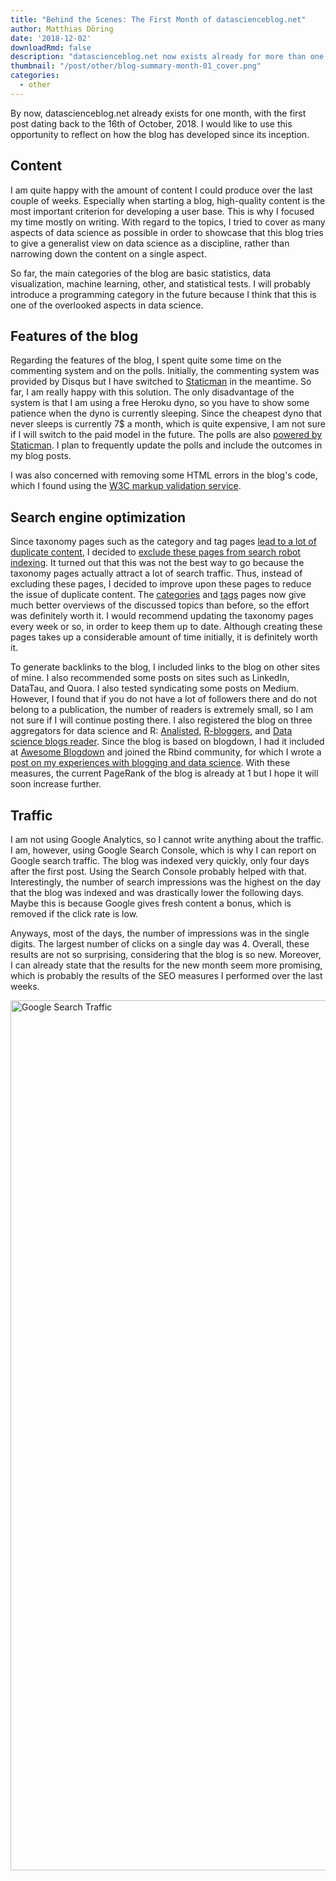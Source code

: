 ```yaml
---
title: "Behind the Scenes: The First Month of datascienceblog.net"
author: Matthias Döring
date: '2018-12-02'
downloadRmd: false
description: "datascienceblog.net now exists already for more than one month. In this post I offer a look behind the scenes of the blog and show the progress that has been made with respect to content, features of the blog, SEO, and search traffic."
thumbnail: "/post/other/blog-summary-month-01_cover.png"
categories:
  - other
---
```

By now, datascienceblog.net already exists for one month, with the first post dating back to the 16th of October, 2018. I would like to use this opportunity to reflect on how the blog has developed since its inception.

## Content

I am quite happy with the amount of content I could produce over the last couple of weeks. Especially when starting a blog, high-quality content is the most important criterion for developing a user base. This is why I focused my time mostly on writing. With regard to the topics, I tried to cover as many aspects of data science as possible in order to showcase that this blog tries to give a generalist view on data science as a discipline, rather than narrowing down the content on a single aspect. 

So far, the main categories of the blog are basic statistics, data visualization, machine learning, other, and statistical tests. I will probably introduce a programming category in the future because I think that this is one of the overlooked aspects in data science. 

## Features of the blog

Regarding the features of the blog, I spent quite some time on the commenting system and on the polls. Initially, the commenting system was provided by Disqus but I have switched to [Staticman](https://www.datascienceblog.net/post/other/staticman_comments/) in the meantime. So far, I am really happy with this solution. The only disadvantage of the system is that I am using a free Heroku dyno, so you have to show some patience when the dyno is currently sleeping. Since the cheapest dyno that
never sleeps is currently 7$ a month, which is quite expensive, I am not sure if I will switch to the paid model in the future.
The polls are also [powered by Staticman](https://www.datascienceblog.net/post/other/staticman_polls/). I plan to frequently update the polls and include the outcomes in my blog posts.

I was also concerned with removing some HTML errors in the blog's code, which I found using the [W3C markup validation service](https://validator.w3.org/). 

## Search engine optimization

Since taxonomy pages such as the category and tag pages [lead to a lot of duplicate content](http://www.siteliner.com), I decided to [exclude these pages from search robot indexing](https://www.datascienceblog.net/post/other/hugo_noindex_taxonomies/). It turned out that this was not the best way to go because the taxonomy pages actually attract a lot of search traffic. Thus, instead of excluding these pages, I decided to improve upon these pages to reduce the issue of duplicate
content. The [categories](https://www.datascienceblog.net/categories/) and [tags](https://www.datascienceblog.net/tags/) pages now give much better overviews of the discussed topics than before, so the effort was definitely worth it. I would recommend updating the taxonomy pages every week or so, in order to keep them up to date. Although creating these pages takes up a considerable amount of time initially, it is definitely worth it.

To generate backlinks to the blog, I included links to the blog on other sites of mine. I also recommended some posts on sites such as LinkedIn, DataTau, and Quora. I also tested syndicating some posts on Medium. However, I found that if you do not have a lot of followers there and do not belong to a publication, the number of readers is extremely small, so I am not sure if I will continue posting there. I also registered the blog on three aggregators for data science and R: [Analisted](https://www.analisted.com/), [R-bloggers](https://www.r-bloggers.com/), and [Data science blogs reader](https://rushter.com/dsreader/). Since the blog is based on blogdown, I had it included at [Awesome Blogdown](https://awesome-blogdown.com/) and joined the Rbind community, for which I wrote a [post on my experiences with blogging and data science](https://support.rbind.io/2018/11/12/data-science-blog/). With these measures, the current PageRank of the blog is already at 1 but I hope it will soon increase further.

## Traffic

I am not using Google Analytics, so I cannot write anything about the traffic. I am, however, using Google Search Console, which is why I can report on Google search traffic. The blog was indexed very quickly, only four days after the first post. Using the Search Console probably helped with that. Interestingly, the number of search impressions was the highest on the day that the blog was indexed and was drastically lower the following days. Maybe this is because Google gives fresh
content a bonus, which is removed if the click rate is low. 

Anyways, most of the days, the number of impressions was in the single digits. The largest number of clicks on a single day was 4. Overall, these results are not so surprising, considering that the blog is so new. Moreover, I can already state that the results for the new month seem more promising, which is probably the results of the SEO measures I performed over the last weeks.

<img src = "/post/other/blog-summary-month-01_cover.png" alt = "Google Search Traffic" width = 588 height = 1392>

